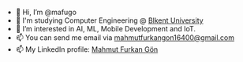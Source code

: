 - 👋 Hi, I’m @mafugo
- 👋 I'm studying Computer Engineering @ [Blkent University](https://w3.bilkent.edu.tr/bilkent/)
- 👀 I’m interested in AI, ML, Mobile Development and IoT.
- 📫 You can send me email via mahmutfurkangon16400@gmail.com
- 📫 My LinkedIn profile: [Mahmut Furkan Gön](https://www.linkedin.com/in/mahmutfurkangon/)

<!---
mafugo/mafugo is a ✨ special ✨ repository because its `README.md` (this file) appears on your GitHub profile.
You can click the Preview link to take a look at your changes.
--->
